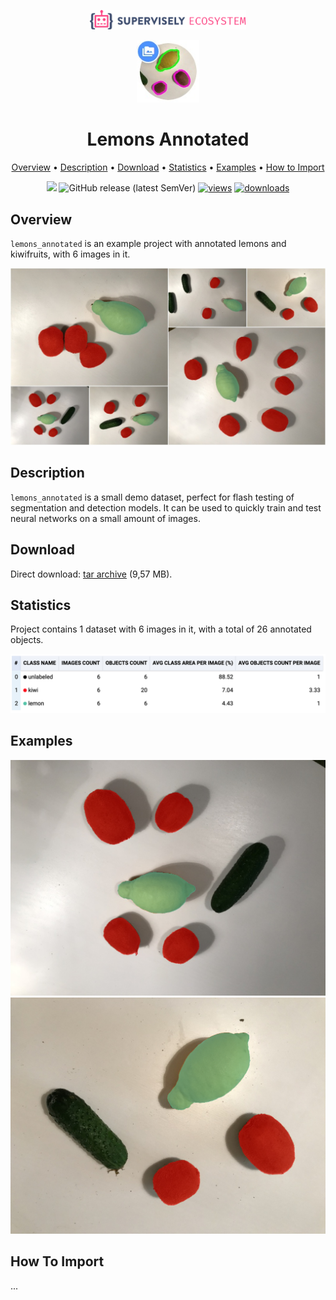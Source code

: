 <div align="center" markdown> 

<img src="media/eco.png" width="250"/> <br>

<img src="media/icon.jpeg" width="100"/> 

# Lemons Annotated  

<p align="center">

  <a href="#overview">Overview</a> •
  <a href="#description">Description</a> •
  <a href="#download">Download</a> •
  <a href="#statistics">Statistics</a> •
  <a href="#examples">Examples</a> •
  <a href="#how-to-import">How to Import</a> 
</p>

[![](https://img.shields.io/badge/slack-chat-green.svg?logo=slack)](https://supervise.ly/slack) 
![GitHub release (latest SemVer)](https://img.shields.io/github/v/release/supervisely-ecosystem/lemons-annotated)
[![views](https://app.supervise.ly/img/badges/views/supervisely-ecosystem/lemons-annotated.png)](https://supervise.ly)
[![downloads](https://app.supervise.ly/img/badges/downloads/supervisely-ecosystem/lemons-annotated.png)](https://supervise.ly)
</div>



## Overview 

 `lemons_annotated` is an example project with annotated lemons and kiwifruits, with 6 images in it. 

![](media/ov.jpeg)

## Description 

`lemons_annotated` is a small demo dataset, perfect for flash testing of segmentation and detection models. It can be used to quickly train and test neural networks on a small amount of images.

## Download

Direct download: [tar archive](https://cloud.enterprise.deepsystems.io/s/el464OE0vCnqiWM/download) (9,57 MB).

## Statistics

Project contains 1 dataset with 6 images in it, with a total of 26 annotated objects. 

![](media/s1.png)

## Examples

![](media/ex1.png) ![](media/ex2.png) 

## How To Import

...
